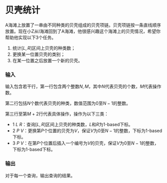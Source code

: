 # 贝壳统计
A海滩上放置了一串由不同种类的贝壳组成的贝壳项链。贝壳项链按一条直线顺序放置。现在小Z从I海滩回到了A海滩，他很感兴趣这个海滩上的贝壳情况，希望你帮助他实现以下3个任务。

1. 统计$[L, R]$区间上贝壳的种类数；
2. 更换某一位置贝壳的类别；
3. 在某一位置之后放置一个新的贝壳。

### 输入
输入包含若干行，第一行包含两个整数$N, M$，其中$N$代表贝壳的个数，$M$代表操作数。

第二行包括$N$个数代表贝壳的种类，数值范围为$0$至$N-1$的整数。

第三行至第$M+2$行代表具体操作，操作为以下三类：

* 1 $L$ $R$：查询$[L, R]$区间上贝壳的种类数，$L$和$R$为1-based下标。
* 2 $P$ $V$：更换第$P$个位置的贝壳为$V$，保证$V$为$0$至$N-1$的整数，下标为1-based下标。
* 3 $P$ $V$：在第$P$个位置后插入一个编号为$V$的贝壳，保证$V$为$0$至$N-1$的整数，下标为1-based下标。

### 输出
对于每一个查询，输出查询的结果。